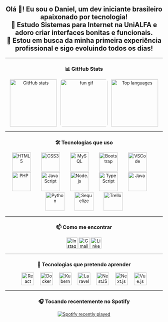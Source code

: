 <div align="center">

<h2>
  Olá 👋! Eu sou o Daniel, um dev iniciante brasileiro apaixonado por tecnologia!  
  <br>🧠 Estudo Sistemas para Internet na UniALFA e adoro criar interfaces bonitas e funcionais.  
  <br>🎯 Estou em busca da minha primeira experiência profissional e sigo evoluindo todos os dias!
</h2>

---

### 📊 GitHub Stats

<div style="display: flex; justify-content: center; align-items: center; gap: 10px; flex-wrap: wrap;">
  <img src="https://github-readme-stats.vercel.app/api?username=DanielSatelPereira&hide_title=false&hide_rank=false&show_icons=true&include_all_commits=true&count_private=true&disable_animations=false&theme=gruvbox&locale=pt-br&hide_border=false" height="150" alt="GitHub stats" />
  
  <img src="https://i.imgflip.com/9z5h59.gif" height="150" alt="fun gif" style="border: 2px solid #ffffff; border-radius: 8px;" />
  
  <img src="https://github-readme-stats.vercel.app/api/top-langs?username=DanielSatelPereira&locale=pt-br&hide_title=false&layout=compact&card_width=320&langs_count=5&theme=gruvbox&hide_border=false" height="150" alt="Top languages" />
</div>

---

### 🛠️ Tecnologias que uso

<div>
  <img src="https://cdn.jsdelivr.net/gh/devicons/devicon/icons/html5/html5-original.svg" height="60" alt="HTML5" />
  <img width="25" />
  <img src="https://cdn.jsdelivr.net/gh/devicons/devicon/icons/css3/css3-original.svg" height="60" alt="CSS3" />
  <img width="25" />
  <img src="https://cdn.jsdelivr.net/gh/devicons/devicon/icons/mysql/mysql-original.svg" height="60" alt="MySQL" />
  <img width="25" />
  <img src="https://cdn.jsdelivr.net/gh/devicons/devicon/icons/bootstrap/bootstrap-original.svg" height="60" alt="Bootstrap" />
  <img width="25" />
  <img src="https://cdn.jsdelivr.net/gh/devicons/devicon/icons/vscode/vscode-original.svg" height="60" alt="VSCode" />
  <img width="25" />
  <img src="https://cdn.jsdelivr.net/gh/devicons/devicon/icons/php/php-original.svg" height="60" alt="PHP" />
  <img width="25" />
  <img src="https://cdn.jsdelivr.net/gh/devicons/devicon/icons/javascript/javascript-original.svg" height="60" alt="JavaScript" />
  <img width="25" />
  <img src="https://cdn.jsdelivr.net/gh/devicons/devicon/icons/nodejs/nodejs-original.svg" height="60" alt="Node.js" />
  <img width="25" />
  <img src="https://cdn.jsdelivr.net/gh/devicons/devicon/icons/typescript/typescript-original.svg" height="60" alt="TypeScript" />
  <img width="25" />
  <img src="https://cdn.jsdelivr.net/gh/devicons/devicon/icons/java/java-original.svg" height="60" alt="Java" />
  <img width="25" />
  <img src="https://cdn.jsdelivr.net/gh/devicons/devicon/icons/python/python-original.svg" height="60" alt="Python" />
  <img width="25" />
  <img src="https://cdn.jsdelivr.net/gh/devicons/devicon/icons/sequelize/sequelize-original.svg" height="60" alt="Sequelize" />
  <img width="25" />
  <img src="https://cdn.jsdelivr.net/gh/devicons/devicon/icons/trello/trello-plain.svg" height="60" alt="Trello" />
</div>

---

### 📫 Como me encontrar

<div>
  <a href="https://www.instagram.com/daniel_satel_pereira/" target="_blank">
    <img src="https://img.shields.io/static/v1?message=Instagram&logo=instagram&label=&color=E4405F&logoColor=white&labelColor=&style=for-the-badge" height="35" alt="Instagram" />
  </a>
  <a href="mailto:danielsatelpereira@gmail.com" target="_blank">
    <img src="https://img.shields.io/static/v1?message=Gmail&logo=gmail&label=&color=D14836&logoColor=white&labelColor=&style=for-the-badge" height="35" alt="Gmail" />
  </a>
  <a href="https://www.linkedin.com/in/daniel-satel-pereira/" target="_blank">
    <img src="https://img.shields.io/static/v1?message=LinkedIn&logo=linkedin&label=&color=0077B5&logoColor=white&labelColor=&style=for-the-badge" height="35" alt="LinkedIn" />
  </a>
</div>

---

### 🚀 Tecnologias que pretendo aprender

<div>
  <img src="https://cdn.jsdelivr.net/gh/devicons/devicon/icons/react/react-original.svg" height="40" alt="React" />
  <img width="12" />
  <img src="https://cdn.jsdelivr.net/gh/devicons/devicon/icons/docker/docker-original.svg" height="40" alt="Docker" />
  <img width="12" />
  <img src="https://cdn.jsdelivr.net/gh/devicons/devicon/icons/kubernetes/kubernetes-plain.svg" height="40" alt="Kubernetes" />
  <img width="12" />
  <img src="https://cdn.jsdelivr.net/gh/devicons/devicon/icons/laravel/laravel-original.svg" height="40" alt="Laravel" />
  <img width="12" />
  <img src="https://cdn.jsdelivr.net/gh/devicons/devicon/icons/nestjs/nestjs-original.svg" height="40" alt="NestJS" />
  <img width="12" />
  <img src="https://cdn.jsdelivr.net/gh/devicons/devicon/icons/nextjs/nextjs-original.svg" height="40" alt="Next.js" />
  <img width="12" />
  <img src="https://cdn.jsdelivr.net/gh/devicons/devicon/icons/vuejs/vuejs-original.svg" height="40" alt="Vue.js" />
</div>

---

### 🎧 Tocando recentemente no Spotify

<a href="https://open.spotify.com/user/i76qhj7561xog2v1kmzdli4ch">
  <img src="https://spotify-recently-played-readme.vercel.app/api?user=i76qhj7561xog2v1kmzdli4ch&count=5&unique=true" alt="Spotify recently played" />
</a>

</div>
